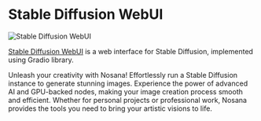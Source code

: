 # Stable Diffusion WebUI

![Stable Diffusion WebUI](https://raw.githubusercontent.com/nosana-ci/templates/refs/heads/main/templates/stable-diffusion/stable_diff.gif)

[Stable Diffusion WebUI](https://github.com/AUTOMATIC1111/stable-diffusion-webui) is a web interface for Stable Diffusion, implemented using Gradio library.

Unleash your creativity with Nosana! Effortlessly run a Stable Diffusion instance to generate stunning images.
Experience the power of advanced AI and GPU-backed nodes, making your image creation process smooth and efficient.
Whether for personal projects or professional work, Nosana provides the tools you need to bring your artistic visions to life.


